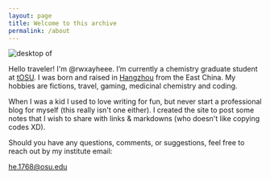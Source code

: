 ```yaml
---
layout: page
title: Welcome to this archive
permalink: /about
---
```


![desktop of](my-desktop.jpg "rwxayheee")

Hello traveler! I'm @rwxayheee. I’m currently a chemistry graduate student at [tOSU](https://chemistry.osu.edu/). I was born and raised in [Hangzhou](https://en.wikipedia.org/wiki/Hangzhou) from the East China. My hobbies are fictions, travel, gaming, medicinal chemistry and coding. 

When I was a kid I used to love writing for fun, but never start a professional blog for myself (this really isn't one either). I created the site to post some notes that I wish to share with links & markdowns (who doesn't like copying codes XD). 

Should you have any questions, comments, or suggestions, feel free to reach out by my institute email: 

he.1768@osu.edu
